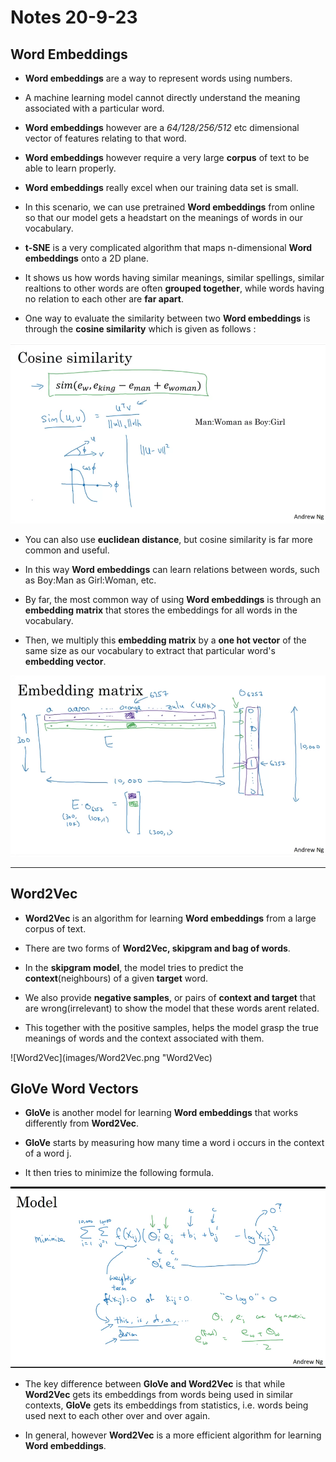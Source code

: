 # Notes 20-9-23

## Word Embeddings

* **Word embeddings** are a way to represent words using numbers.

* A machine learning model cannot directly understand the meaning associated with a particular word.

* **Word embeddings** however are a _64/128/256/512_ etc dimensional vector of features relating to that word.

* **Word embeddings** however require a very large **corpus** of text to be able to learn properly.

* **Word embeddings** really excel when our training data set is small.

* In this scenario, we can use pretrained **Word embeddings** from online so that our model gets a headstart on the meanings of words in our vocabulary.

* **t-SNE** is a very complicated algorithm that maps n-dimensional **Word embeddings** onto a 2D plane.

* It shows us how words having similar meanings, similar spellings, similar realtions to other words are often **grouped together**, while words having no relation to each other are **far apart**.

* One way to evaluate the similarity between two **Word embeddings** is through the **cosine similarity** which is given as follows : 
  
![Cosine](images/Cosine.png "Cosine similarity")

* You can also use **euclidean distance**, but cosine similarity is far more common and useful.

* In this way **Word embeddings** can learn relations between words, such as Boy:Man as Girl:Woman, etc.
  
* By far, the most common way of using **Word embeddings** is through an **embedding matrix** that stores the embeddings for all words in the vocabulary.

* Then, we multiply this **embedding matrix** by a **one hot vector** of the same size as our vocabulary to extract that particular word's **embedding vector**.

![EmbeddingMatrix](images/Embedding.png "Embedding Matrix")

***
## Word2Vec

* **Word2Vec** is an algorithm for learning **Word embeddings** from a large corpus of text.

* There are two forms of **Word2Vec, skipgram and bag of words**.

* In the **skipgram model**, the model tries to predict the **context**(neighbours) of a given **target** word.

* We also provide **negative samples**, or pairs of **context and target** that are wrong(irrelevant) to show the model that these words arent related.

* This together with the positive samples, helps the model grasp the true meanings of words and the context associated with them.

![Word2Vec](images/Word2Vec.png "Word2Vec)

## GloVe Word Vectors

* **GloVe** is another model for learning **Word embeddings** that works differently from **Word2Vec**.

* **GloVe** starts by measuring how many time a word i occurs in the context of a word j.

* It then tries to minimize the following formula.

![GloVe](images/Glove.png "GloVe embeddings")

* The key difference between **GloVe and Word2Vec** is that while **Word2Vec** gets its embeddings from words being used in similar contexts, **GloVe** gets its embeddings from statistics, i.e. words being used next to each other over and over again.

* In general, however **Word2Vec** is a more efficient algorithm for learning **Word embeddings**.